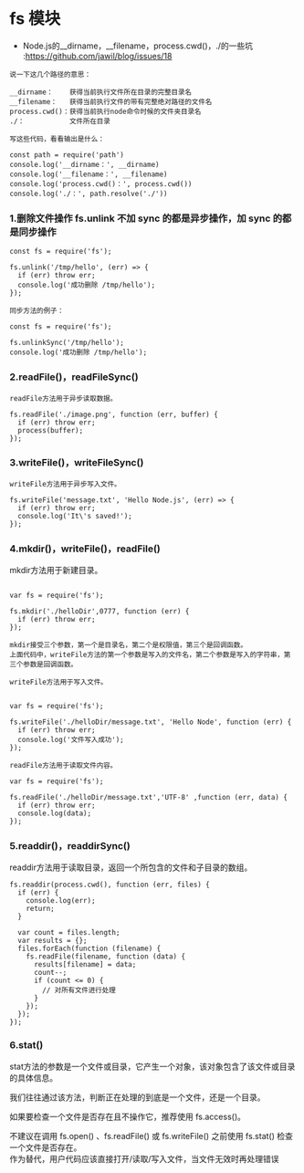 # fs 模块

* Node.js的__dirname，__filename，process.cwd()，./的一些坑 :https://github.com/jawil/blog/issues/18

```
说一下这几个路径的意思：

__dirname：    获得当前执行文件所在目录的完整目录名
__filename：   获得当前执行文件的带有完整绝对路径的文件名
process.cwd()：获得当前执行node命令时候的文件夹目录名 
./：           文件所在目录

写这些代码，看看输出是什么：

const path = require('path')
console.log('__dirname：', __dirname)
console.log('__filename：', __filename)
console.log('process.cwd()：', process.cwd())
console.log('./：', path.resolve('./'))
```

### 1.删除文件操作 fs.unlink 不加 sync 的都是异步操作，加 sync 的都是同步操作

```
const fs = require('fs');

fs.unlink('/tmp/hello', (err) => {
  if (err) throw err;
  console.log('成功删除 /tmp/hello');
});

同步方法的例子：

const fs = require('fs');

fs.unlinkSync('/tmp/hello');
console.log('成功删除 /tmp/hello');
```
### 2.readFile()，readFileSync()

```
readFile方法用于异步读取数据。

fs.readFile('./image.png', function (err, buffer) {
  if (err) throw err;
  process(buffer);
});
```

### 3.writeFile()，writeFileSync()
```
writeFile方法用于异步写入文件。

fs.writeFile('message.txt', 'Hello Node.js', (err) => {
  if (err) throw err;
  console.log('It\'s saved!');
});
```

### 4.mkdir()，writeFile()，readFile()
mkdir方法用于新建目录。
```

var fs = require('fs');

fs.mkdir('./helloDir',0777, function (err) {
  if (err) throw err;
});

mkdir接受三个参数，第一个是目录名，第二个是权限值，第三个是回调函数。
上面代码中，writeFile方法的第一个参数是写入的文件名，第二个参数是写入的字符串，第三个参数是回调函数。

writeFile方法用于写入文件。


var fs = require('fs');

fs.writeFile('./helloDir/message.txt', 'Hello Node', function (err) {
  if (err) throw err;
  console.log('文件写入成功');
});

readFile方法用于读取文件内容。

var fs = require('fs');

fs.readFile('./helloDir/message.txt','UTF-8' ,function (err, data) {
  if (err) throw err;
  console.log(data);
});
```

### 5.readdir()，readdirSync()
readdir方法用于读取目录，返回一个所包含的文件和子目录的数组。
```
fs.readdir(process.cwd(), function (err, files) {
  if (err) {
    console.log(err);
    return;
  }

  var count = files.length;
  var results = {};
  files.forEach(function (filename) {
    fs.readFile(filename, function (data) {
      results[filename] = data;
      count--;
      if (count <= 0) {
        // 对所有文件进行处理
      }
    });
  });
});
```

### 6.stat()
stat方法的参数是一个文件或目录，它产生一个对象，该对象包含了该文件或目录的具体信息。  

我们往往通过该方法，判断正在处理的到底是一个文件，还是一个目录。

如果要检查一个文件是否存在且不操作它，推荐使用 fs.access()。

不建议在调用 fs.open() 、fs.readFile() 或 fs.writeFile() 之前使用 fs.stat() 检查一个文件是否存在。   
作为替代，用户代码应该直接打开/读取/写入文件，当文件无效时再处理错误
